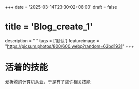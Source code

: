 +++
date = '2025-03-14T23:30:02+08:00'
draft = false
# title = 'Blog_create_1'
description = " "
tags = ['默认']
featureimage = "https://picsum.photos/800/600.webp?random=63bd1931"
+++

# 活着的技能
爱折腾的计算机从业，于是有了些许相关技能